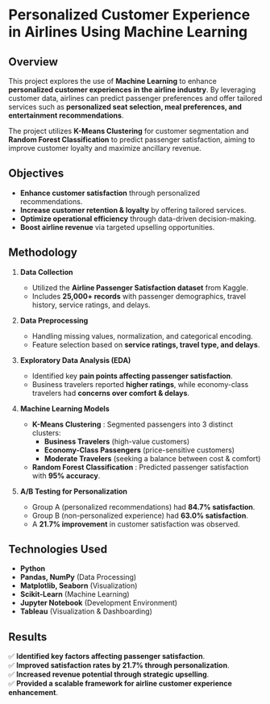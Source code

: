 # Personalized Customer Experience in Airlines Using Machine Learning 

## Overview
This project explores the use of **Machine Learning** to enhance **personalized customer experiences in the airline industry**. By leveraging customer data, airlines can predict passenger preferences and offer tailored services such as **personalized seat selection, meal preferences, and entertainment recommendations**. 

The project utilizes **K-Means Clustering** for customer segmentation and **Random Forest Classification** to predict passenger satisfaction, aiming to improve customer loyalty and maximize ancillary revenue.

## Objectives
-  **Enhance customer satisfaction** through personalized recommendations.
-  **Increase customer retention & loyalty** by offering tailored services.
-  **Optimize operational efficiency** through data-driven decision-making.
-  **Boost airline revenue** via targeted upselling opportunities.

## Methodology
1. **Data Collection** 
   - Utilized the **Airline Passenger Satisfaction dataset** from Kaggle.
   - Includes **25,000+ records** with passenger demographics, travel history, service ratings, and delays.

2. **Data Preprocessing** 
   - Handling missing values, normalization, and categorical encoding.
   - Feature selection based on **service ratings, travel type, and delays**.

3. **Exploratory Data Analysis (EDA)** 
   - Identified key **pain points affecting passenger satisfaction**.
   - Business travelers reported **higher ratings**, while economy-class travelers had **concerns over comfort & delays**.

4. **Machine Learning Models** 
   - **K-Means Clustering** : Segmented passengers into 3 distinct clusters:
     - **Business Travelers** (high-value customers)
     - **Economy-Class Passengers** (price-sensitive customers)
     - **Moderate Travelers** (seeking a balance between cost & comfort)
   - **Random Forest Classification** : Predicted passenger satisfaction with **95% accuracy**.

5. **A/B Testing for Personalization** 
   - Group A (personalized recommendations) had **84.7% satisfaction**.
   - Group B (non-personalized experience) had **63.0% satisfaction**.
   - A **21.7% improvement** in customer satisfaction was observed.

## Technologies Used 
- **Python** 
- **Pandas, NumPy** (Data Processing)
- **Matplotlib, Seaborn** (Visualization)
- **Scikit-Learn** (Machine Learning)
- **Jupyter Notebook** (Development Environment)
- **Tableau** (Visualization & Dashboarding)

## Results 
✅ **Identified key factors affecting passenger satisfaction**.  
✅ **Improved satisfaction rates by 21.7% through personalization**.  
✅ **Increased revenue potential through strategic upselling**.  
✅ **Provided a scalable framework for airline customer experience enhancement**.  


